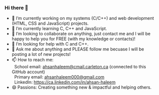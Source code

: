 ### Hi there 👋

- 🔭 I’m currently working on my systems (C/C++) and web development (HTML, CSS and JavaScript) projects.  
- 🌱 I’m currently learning C, C++ and JavaScript.
- 👯 I’m looking to collaborate on anything, just contact me and I will be happy to help you for FREE (with my knowledge or contacts)!
- 🤔 I’m looking for help with C and C++.
- 💬 Ask me about anything and PLEASE follow me becuase I will be posting a lot of new projects!
- 📫 How to reach me: <br />
&nbsp;&nbsp;School email: ahsanhaleem@cmail.carleton.ca (connected to this GitHub account) <br />
&nbsp;&nbsp;Primary email: ahsanhaleem000@gmail.com <br />
&nbsp;&nbsp;LinkedIn: https://ca.linkedin.com/in/ahsan-haleem <br />
- 😄 Passions: Creating something new & impactful and helping others.
